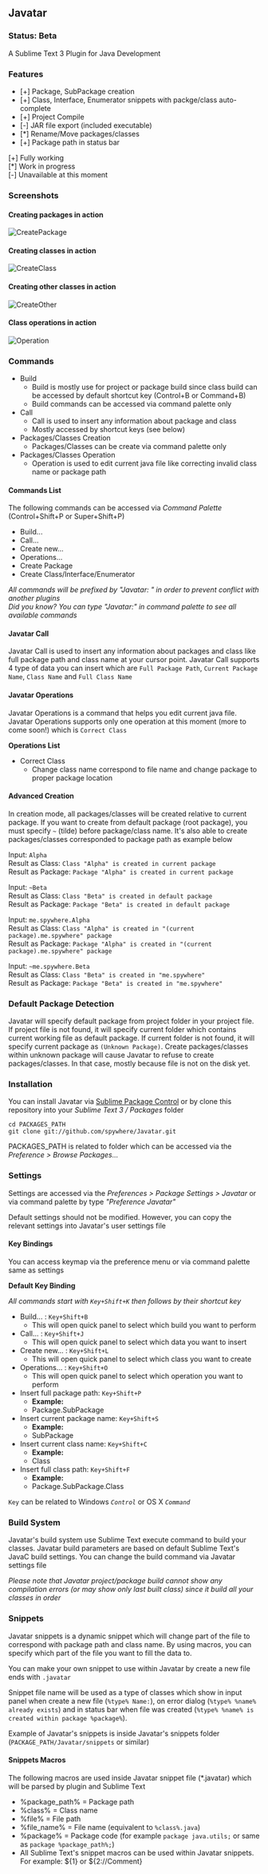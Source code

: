 ## Javatar

### Status: Beta

A Sublime Text 3 Plugin for Java Development

### Features
 * [+] Package, SubPackage creation
 * [+] Class, Interface, Enumerator snippets with packge/class auto-complete
 * [+] Project Compile
 * [-] JAR file export (included executable)
 * [*] Rename/Move packages/classes
 * [+] Package path in status bar

[+] Fully working<br />
[*] Work in progress<br />
[-] Unavailable at this moment

### Screenshots

#### Creating packages in action
![CreatePackage](http://spywhere.github.io/images/CreatePackage.gif)
#### Creating classes in action
![CreateClass](http://spywhere.github.io/images/CreateClass.gif)
#### Creating other classes in action
![CreateOther](http://spywhere.github.io/images/CreateOther.gif)
#### Class operations in action
![Operation](http://spywhere.github.io/images/Operations.gif)

### Commands
* Build
	* Build is mostly use for project or package build since class build can be accessed by default shortcut key (Control+B or Command+B)
	* Build commands can be accessed via command palette only
* Call
	* Call is used to insert any information about package and class
	* Mostly accessed by shortcut keys (see below)
* Packages/Classes Creation
	* Packages/Classes can be create via command palette only
* Packages/Classes Operation
	* Operation is used to edit current java file like correcting invalid class name or package path

#### Commands List

The following commands can be accessed via *Command Palette* (Control+Shift+P or Super+Shift+P)

* Build...
* Call...
* Create new...
* Operations...
* Create Package
* Create Class/Interface/Enumerator

*All commands will be prefixed by "Javatar: " in order to prevent conflict with another plugins*<br />
*Did you know? You can type "Javatar:" in command palette to see all available commands*

#### Javatar Call

Javatar Call is used to insert any information about packages and class like full package path and class name at your cursor point. Javatar Call supports 4 type of data you can insert which are `Full Package Path`, `Current Package Name`, `Class Name` and `Full Class Name`

#### Javatar Operations

Javatar Operations is a command that helps you edit current java file. Javatar Operations supports only one operation at this moment (more to come soon!) which is `Correct Class`

**Operations List**

* Correct Class
	* Change class name correspond to file name and change package to proper package location

#### Advanced Creation

In creation mode, all packages/classes will be created relative to current package. If you want to create from default package (root package), you must specify `~` (tilde) before package/class name. It's also able to create packages/classes corresponded to package path as example below

Input: `Alpha`<br />
Result as Class: `Class "Alpha" is created in current package`<br />
Result as Package: `Package "Alpha" is created in current package`

Input: `~Beta`<br />
Result as Class: `Class "Beta" is created in default package`<br />
Result as Package: `Package "Beta" is created in default package`

Input: `me.spywhere.Alpha`<br />
Result as Class: `Class "Alpha" is created in "(current package).me.spywhere" package`<br />
Result as Package: `Package "Alpha" is created in "(current package).me.spywhere" package`

Input: `~me.spywhere.Beta`<br />
Result as Class: `Class "Beta" is created in "me.spywhere"`<br />
Result as Package: `Package "Beta" is created in "me.spywhere"`

### Default Package Detection

Javatar will specify default package from project folder in your project file. If project file is not found, it will specify current folder which contains current working file as default package. If current folder is not found, it will specify current package as `(Unknown Package)`. Create packages/classes within unknown package will cause Javatar to refuse to create packages/classes. In that case, mostly because file is not on the disk yet.

### Installation
You can install Javatar via [Sublime Package Control](http://wbond.net/sublime_packages/package_control) or by clone this repository into your *Sublime Text 3 / Packages* folder

	cd PACKAGES_PATH
	git clone git://github.com/spywhere/Javatar.git
	
PACKAGES_PATH is related to folder which can be accessed via the *Preference > Browse Packages...*

### Settings
Settings are accessed via the *Preferences > Package Settings > Javatar* or via command palette by type *"Preference Javatar"*

Default settings should not be modified. However, you can copy the relevant settings into Javatar's user settings file

#### Key Bindings
You can access keymap via the preference menu or via command palette same as settings

**Default Key Binding**

*All commands start with `Key+Shift+K` then follows by their shortcut key*

* Build... : `Key+Shift+B`
	* This will open quick panel to select which build you want to perform
* Call... : `Key+Shift+J`
	* This will open quick panel to select which data you want to insert
* Create new... : `Key+Shift+L`
	* This will open quick panel to select which class you want to create
* Operations... : `Key+Shift+O`
	* This will open quick panel to select which operation you want to perform
* Insert full package path: `Key+Shift+P`
	* **Example:**
	* Package.SubPackage
* Insert current package name: `Key+Shift+S`
	* **Example:**
	* SubPackage
* Insert current class name: `Key+Shift+C`
	* **Example:**
	* Class
* Insert full class path: `Key+Shift+F`
	* **Example:**
	* Package.SubPackage.Class

`Key` can be related to Windows *`Control`* or OS X *`Command`*

### Build System

Javatar's build system use Sublime Text execute command to build your classes. Javatar build parameters are based on default Sublime Text's JavaC build settings. You can change the build command via Javatar settings file

*Please note that Javatar project/package build cannot show any compilation errors (or may show only last built class) since it build all your classes in order*

### Snippets

Javatar snippets is a dynamic snippet which will change part of the file to correspond with package path and class name. By using macros, you can specify which part of the file you want to fill the data to.

You can make your own snippet to use within Javatar by create a new file ends with `.javatar`

Snippet file name will be used as a type of classes which show in input panel when create a new file (`%type% Name:`), on error dialog (`%type% %name% already exists`) and in status bar when file was created (`%type% %name% is created within package %package%`).

Example of Javatar's snippets is inside Javatar's snippets folder (`PACKAGE_PATH/Javatar/snippets` or similar)

#### Snippets Macros

The following macros are used inside Javatar snippet file (*.javatar) which will be parsed by plugin and Sublime Text

* %package_path% = Package path
* %class% = Class name
* %file% = File path
* %file_name% = File name (equivalent to `%class%.java`)
* %package% = Package code (for example `package java.utils;` or same as `package %package_path%;`)
* All Sublime Text's snippet macros can be used within Javatar snippets. For example: ${1} or ${2://Comment}